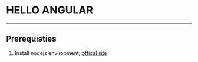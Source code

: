 # HELLO ANGULAR
---
## Prerequisties
  1. Install nodejs environment; [offical site]("https://nodejs.org")
